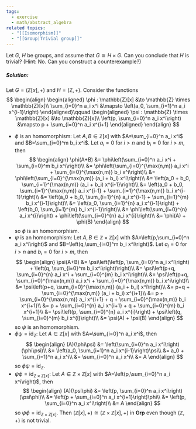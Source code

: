 ```yaml
---
tags:
  - exercise
  - math/abstract_algebra
related topics:
  - "[[Isomorphism]]"
  - "[[Group|Trivial group]]"
---
```

Let $G$, $H$ be groups, and assume that $G \cong H \times G$. Can you conclude that $H$
is trivial? (Hint: No. Can you construct a counterexample?)
##### Solution:
Let $G=(\mathbb{Z}[x],+)$ and $H=(\mathbb{Z},+)$. Consider the functions$$
\begin{align}
  \begin{aligned}
    \phi : \mathbb{Z}[x] &\to \mathbb{Z} \times \mathbb{Z}[x]\\
    \sum_{i=0}^n a_i x^i &\mapsto \left(a_0, \sum_{i=1}^n a_i x^{i-1}\right)
  \end{aligned}\qquad
  \begin{aligned}
    \psi : \mathbb{Z} \times \mathbb{Z}[x] &\to \mathbb{Z}[x]\\
    \left(p, \sum_{i=0}^n a_i x^i\right) &\mapsto p + \sum_{i=0}^n a_i x^{i+1}
  \end{aligned}
\end{align}
$$
- $\phi$ is an homomorphism:
  Let $A,B\in \mathbb{Z}[x]$ with $A=\sum_{i=0}^n a_i x^i$ and $B=\sum_{i=0}^m b_i x^i$. Let $a_i=0$ for $i>n$ and $b_i=0$ for $i>m$, then$$
  \begin{align}
    \phi(A+B)
    &= \phi\left(\sum_{i=0}^n a_i x^i + \sum_{i=0}^m b_i x^i\right)\\
    &= \phi\left(\sum_{i=0}^{\max(n,m)} a_i x^i + \sum_{i=0}^{\max(n,m)} b_i x^i\right)\\
    &= \phi\left(\sum_{i=0}^{\max(n,m)} (a_i + b_i) x^i\right)\\
    &= \left(a_0 + b_0, \sum_{i=1}^{\max(n,m)} (a_i + b_i) x^{i-1}\right)\\
    &= \left(a_0 + b_0, \sum_{i=1}^{\max(n,m)} a_i x^{i-1} + \sum_{i=1}^{\max(n,m)} b_i x^{i-1}\right)\\
    &= \left(a_0 + b_0, \sum_{i=1}^{n} a_i x^{i-1} + \sum_{i=1}^{m} b_i x^{i-1}\right)\\
    &= \left(a_0, \sum_{i=1}^{n} a_i x^{i-1}\right) + \left(b_0, \sum_{i=1}^{m} b_i x^{i-1}\right)\\
    &= \phi\left(\sum_{i=0}^{n} a_i x^{i}\right) + \phi\left(\sum_{i=0}^{n} a_i x^{i}\right)\\
    &= \phi(A) + \phi(B)
  \end{align}
  $$so $\phi$ is an homomorphism.
- $\psi$ is an homomorphism:
  Let $A,B\in \mathbb{Z}\times\mathbb{Z}[x]$ with $A=\left(p,\sum_{i=0}^n a_i x^i\right)$ and $B=\left(q,\sum_{i=0}^m b_i x^i\right)$. Let $a_i=0$ for $i>n$ and $b_i=0$ for $i>m$, then$$
  \begin{align}
    \psi(A+B)
    &= \psi\left(\left(p, \sum_{i=0}^n a_i x^i\right) + \left(q, \sum_{i=0}^m b_i x^i\right)\right)\\
    &= \psi\left(p+q, \sum_{i=0}^{n} a_i x^i + \sum_{i=0}^{m} b_i x^i\right)\\
    &= \psi\left(p+q, \sum_{i=0}^{\max(n,m)} a_i x^i + \sum_{i=0}^{\max(n,m)} b_i x^i\right)\\
    &= \psi\left(p+q, \sum_{i=0}^{\max(n,m)} (a_i + b_i) x^i\right)\\
    &= p+q + \sum_{i=0}^{\max(n,m)} (a_i + b_i) x^{i+1}\\
    &= p + \sum_{i=0}^{\max(n,m)} a_i x^{i+1} + q + \sum_{i=0}^{\max(n,m)} b_i x^{i+1}\\
    &= p + \sum_{i=0}^{n} a_i x^{i+1} + q + \sum_{i=0}^{m} b_i x^{i+1}\\
    &= \psi\left(p, \sum_{i=0}^{n} a_i x^{i}\right) + \psi\left(q, \sum_{i=0}^{m} b_i x^{i}\right)\\
    &= \psi(A) + \psi(B)
  \end{align}
  $$so $\psi$ is an homomorphism.
- $\phi\psi = \text{id}_\mathbb{Z}$:
  Let $A\in \mathbb{Z}[x]$ with $A=\sum_{i=0}^n a_i x^i$, then
  $$
  \begin{align}
    (A)(\phi\psi)
    &= \left(\sum_{i=0}^n a_i x^i\right)(\phi\psi)\\
    &= \left(a_0, \sum_{i=1}^n a_i x^{i-1}\right)\psi\\
    &= a_0 + \sum_{i=1}^n a_i x^i\\
    &= \sum_{i=0}^n a_i x^i\\
    &= A
  \end{align}
  $$so $\phi\psi = \text{id}_\mathbb{Z}$.
- $\psi\phi = \text{id}_{\mathbb{Z}\times\mathbb{Z}[x]}$:
  Let $A\in \mathbb{Z}\times\mathbb{Z}[x]$ with $A=\left(p,\sum_{i=0}^n a_i x^i\right)$, then
  $$
  \begin{align}
    (A)(\psi\phi)
    &= \left(p, \sum_{i=0}^n a_i x^i\right)(\psi\phi)\\
    &= \left(p + \sum_{i=0}^n a_i x^{i+1}\right)\phi\\
    &= \left(p, \sum_{i=0}^n a_i x^i\right)\\
    &= A
  \end{align}
  $$so $\psi\phi = \text{id}_{\mathbb{Z}\times\mathbb{Z}[x]}$.
Then $(\mathbb{Z}[x],+) \cong (\mathbb{Z}\times \mathbb{Z}[x], +)$ in $\mathbf{Grp}$ even though $(\mathbb{Z},+)$ is not trivial.
